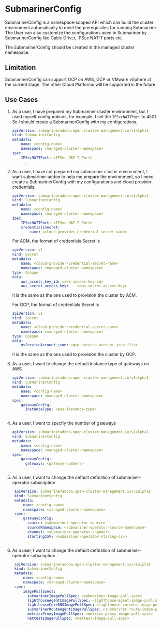 # SubmarinerConfig

SubmarinerConfig is a namespace-scoped API which can build the cluster environment automatically to meet the prerequisites for running Submariner. The User can also customize the configurations used in Submariner by SubmarinerConfig like Cable Driver, IPSec NAT-T ports etc.

The SubmarinerConfig should be created in the managed cluster namespace.

## Limitation

SubmarinerConfig can support OCP on AWS, GCP or VMware vSphere at the current stage. The other Cloud Platforms will be supported in the future.

## Use Cases

1. As a user, I have prepared my Submariner cluster environment, but I used myself configurations, for example, I set the `IPSecNATTPort` to 4501. So I should create a SubmarinerConfig with my configurations.

    ```yaml
    apiVersion: submarineraddon.open-cluster-management.io/v1alpha1
    kind: SubmarinerConfig
    metadata:
        name: <config-name>
        namespace: <managed-cluster-namespace>
    spec:
        IPSecNATTPort: <IPSec NAT-T Port>
        ...
    ```

2. As a user, I have not prepared my submariner cluster environment, I want submariner-addon to help me prepare the environment, so I need create a SubmarinerConfig with my configurations and cloud provider credentials.

    ```yaml
    apiVersion: submarineraddon.open-cluster-management.io/v1alpha1
    kind: SubmarinerConfig
    metadata:
        name: <config-name>
        namespace: <managed-cluster-namespace>
    spec:
        IPSecNATTPort: <IPSec NAT-T Port>
        credentialsSecret:
            name: <cloud-provider-credential-secret-name>
    ```

    For ACM, the format of credentials Secret is

    ```yaml 
    apiVersion: v1
    kind: Secret
    metadata:
        name: <cloud-provider-credential-secret-name>
        namespace: <managed-cluster-namespace>
    type: Opaque
    data:
        aws_access_key_id: <aws-access-key-id>
        aws_secret_access_key:    <aws-secret-access-key>
    ```

    It is the same as the one used to provision the cluster by ACM.

    For GCP, the format of credentials Secret is

    ```yaml
    apiVersion: v1
    kind: Secret
    metadata:
        name: <cloud-provider-credential-secret-name>
        namespace: <managed-cluster-namespace>
    type: Opaque
    data:
        osServiceAccount.json: <gcp-service-account-json-file>
    ```

    It is the same as the one used to provision the cluster by GCP.

3. As a user, I want to change the default instance type of gateways on AWS

    ```yaml
    apiVersion: submarineraddon.open-cluster-management.io/v1alpha1
    kind: SubmarinerConfig
    metadata:
        name: <config-name>
        namespace: <managed-cluster-namespace>
    spec:
        gatewayConfig:
          instanceType: <aws-instance-type>
        ...
    ```

4. As a user, I want to specfiy the number of gateways

    ```yaml
    apiVersion: submarineraddon.open-cluster-management.io/v1alpha1
    kind: SubmarinerConfig
    metadata:
        name: <config-name>
        namespace: <managed-cluster-namespace>
    spec:
        gatewayConfig:
          gateways: <gateway-numbers>
        ...
    ```

5. As a user, I want to change the default defination of submariner-operator subscription

   ```yaml
    apiVersion: submarineraddon.open-cluster-management.io/v1alpha1
    kind: SubmarinerConfig
    metadata:
        name: <config-name>
        namespace: <managed-cluster-namespace>
    spec:
        gatewayConfig:
          source: <submariner-operator-source>
          sourceNamespace: <submariner-operator-source-namespace>
          channel: <submariner-operator-channel>
          startingCSV: <submariner-operator-staring-csv>
        ...
    ```

6. As a user, I want to change the default defination of submariner-operator subscription

   ```yaml
    apiVersion: submarineraddon.open-cluster-management.io/v1alpha1
    kind: SubmarinerConfig
    metadata:
        name: <config-name>
        namespace: <managed-cluster-namespace>
    spec:
        imagePullSpecs:
          submarinerImagePullSpec: <submariner-image-pull-spec>
          lighthouseAgentImagePullSpec: <lighthouse-agent-image-pull-spec>
          lighthouseCoreDNSImagePullSpec: <lighthouse-coredns-image-pull-spec>
          submarinerRouteAgentImagePullSpec: <submariner-route-image-pull-spec>
          metricsProxyImagePullSpec: <metrics-proxy-image-pull-spec>
          nettestImagePullSpec: <nettest-image-pull-spec>
        ...
    ```
